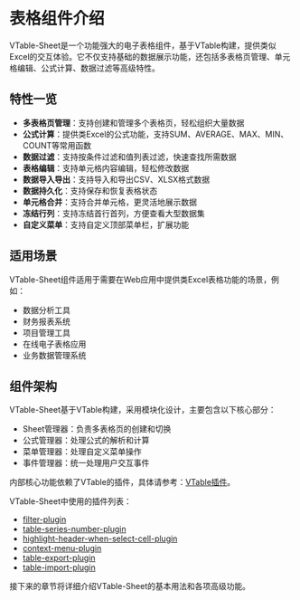 # 表格组件介绍

VTable-Sheet是一个功能强大的电子表格组件，基于VTable构建，提供类似Excel的交互体验。它不仅支持基础的数据展示功能，还包括多表格页管理、单元格编辑、公式计算、数据过滤等高级特性。

## 特性一览

- **多表格页管理**：支持创建和管理多个表格页，轻松组织大量数据
- **公式计算**：提供类Excel的公式功能，支持SUM、AVERAGE、MAX、MIN、COUNT等常用函数
- **数据过滤**：支持按条件过滤和值列表过滤，快速查找所需数据
- **表格编辑**：支持单元格内容编辑，轻松修改数据
- **数据导入导出**：支持导入和导出CSV、XLSX格式数据
- **数据持久化**：支持保存和恢复表格状态
- **单元格合并**：支持合并单元格，更灵活地展示数据
- **冻结行列**：支持冻结首行首列，方便查看大型数据集
- **自定义菜单**：支持自定义顶部菜单栏，扩展功能

## 适用场景

VTable-Sheet组件适用于需要在Web应用中提供类Excel表格功能的场景，例如：

- 数据分析工具
- 财务报表系统
- 项目管理工具
- 在线电子表格应用
- 业务数据管理系统

## 组件架构

VTable-Sheet基于VTable构建，采用模块化设计，主要包含以下核心部分：

- Sheet管理器：负责多表格页的创建和切换
- 公式管理器：处理公式的解析和计算
- 菜单管理器：处理自定义菜单操作
- 事件管理器：统一处理用户交互事件

内部核心功能依赖了VTable的插件，具体请参考：[VTable插件](../plugin/usge)。

VTable-Sheet中使用的插件列表：
- [filter-plugin](../plugin/filter)
- [table-series-number-plugin](../plugin/table-series-number)
- [highlight-header-when-select-cell-plugin](../plugin/header-highlight)
- [context-menu-plugin](../plugin/context-menu)
- [table-export-plugin](../plugin/table-export)
- [table-import-plugin](../plugin/excel-import)


接下来的章节将详细介绍VTable-Sheet的基本用法和各项高级功能。

